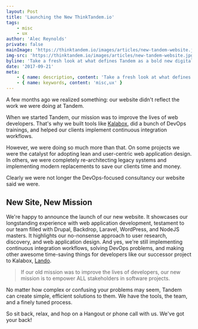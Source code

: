 ```yaml
---
layout: Post
title: 'Launching the New ThinkTandem.io'
tags:
    - misc
    - ux
author: 'Alec Reynolds'
private: false
mainImage: 'https://thinktandem.io/images/articles/new-tandem-website.jpg'
img-src: 'https://thinktandem.io/images/articles/new-tandem-website.jpg'
byline: 'Take a fresh look at what defines Tandem as a bold new digital agency.'
date: '2017-09-21'
meta:
    - { name: description, content: 'Take a fresh look at what defines Tandem as a bold new digital agency.' }
    - { name: keywords, content: 'misc,ux' }
---
```


A few months ago we realized something: our website didn't reflect the work we were doing at Tandem.

When we started Tandem, our mission was to improve the lives of web developers. That's why we built tools like [Kalabox](https://www.kalabox.io), did a bunch of DevOps trainings, and helped our clients implement continuous integration workflows.

However, we were doing so much more than that. On some projects we were the catalyst for adopting lean and user-centric web application design. In others, we were completely re-architecting legacy systems and implementing modern replacements to save our clients time and money.

Clearly we were not longer the DevOps-focused consultancy our website said we were.

## New Site, New Mission

We're happy to announce the launch of our new website. It showcases our longstanding experience with web application development, testament to our team filled with Drupal, Backdrop, Laravel, WordPress, and NodeJS masters. It highlights our no-nonsense approach to user research, discovery, and web application design. And yes, we're still implementing continuous integration workflows, solving DevOps problems, and making other awesome time-saving things for developers like our successor project to Kalabox, [Lando](https://docs.lndo.io).

> If our old mission was to improve the lives of developers, our new mission is to empower ALL stakeholders in software projects.

No matter how complex or confusing your problems may seem, Tandem can create simple, efficient solutions to them. We have the tools, the team, and a finely tuned process.

So sit back, relax, and hop on a Hangout or phone call with us. We've got your back!
